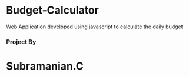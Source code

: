 # Budget-Calculator
Web Application developed using javascript to calculate the daily budget
<h3> Project By </h3>
<h1> Subramanian.C </h1>
